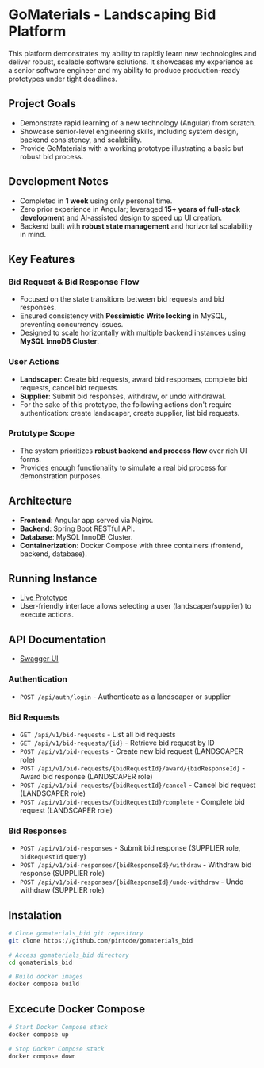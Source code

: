 # GoMaterials - Landscaping Bid Platform

This platform demonstrates my ability to rapidly learn new technologies and deliver robust, scalable software solutions. It showcases my experience as a senior software engineer and my ability to produce production-ready prototypes under tight deadlines.

## Project Goals

* Demonstrate rapid learning of a new technology (Angular) from scratch.
* Showcase senior-level engineering skills, including system design, backend consistency, and scalability.
* Provide GoMaterials with a working prototype illustrating a basic but robust bid process.

## Development Notes

* Completed in **1 week** using only personal time.
* Zero prior experience in Angular; leveraged **15+ years of full-stack development** and AI-assisted design to speed up UI creation.
* Backend built with **robust state management** and horizontal scalability in mind.

## Key Features

### Bid Request & Bid Response Flow

* Focused on the state transitions between bid requests and bid responses.
* Ensured consistency with **Pessimistic Write locking** in MySQL, preventing concurrency issues.
* Designed to scale horizontally with multiple backend instances using **MySQL InnoDB Cluster**.

### User Actions

* **Landscaper**: Create bid requests, award bid responses, complete bid requests, cancel bid requests.
* **Supplier**: Submit bid responses, withdraw, or undo withdrawal.
* For the sake of this prototype, the following actions don't require authentication: create landscaper, create supplier, list bid requests.

### Prototype Scope

* The system prioritizes **robust backend and process flow** over rich UI forms.
* Provides enough functionality to simulate a real bid process for demonstration purposes.

## Architecture

* **Frontend**: Angular app served via Nginx.
* **Backend**: Spring Boot RESTful API.
* **Database**: MySQL InnoDB Cluster.
* **Containerization**: Docker Compose with three containers (frontend, backend, database).

## Running Instance

* [Live Prototype](https://gomaterials.danton.pro/bid-requests)
* User-friendly interface allows selecting a user (landscaper/supplier) to execute actions.

## API Documentation

* [Swagger UI](https://gomaterials.danton.pro/swagger-ui/index.html)

### Authentication

* `POST /api/auth/login` - Authenticate as a landscaper or supplier

### Bid Requests

* `GET /api/v1/bid-requests` - List all bid requests
* `GET /api/v1/bid-requests/{id}` - Retrieve bid request by ID
* `POST /api/v1/bid-requests` - Create new bid request (LANDSCAPER role)
* `POST /api/v1/bid-requests/{bidRequestId}/award/{bidResponseId}` - Award bid response (LANDSCAPER role)
* `POST /api/v1/bid-requests/{bidRequestId}/cancel` - Cancel bid request (LANDSCAPER role)
* `POST /api/v1/bid-requests/{bidRequestId}/complete` - Complete bid request (LANDSCAPER role)

### Bid Responses

* `POST /api/v1/bid-responses` - Submit bid response (SUPPLIER role, `bidRequestId` query)
* `POST /api/v1/bid-responses/{bidResponseId}/withdraw` - Withdraw bid response (SUPPLIER role)
* `POST /api/v1/bid-responses/{bidResponseId}/undo-withdraw` - Undo withdraw (SUPPLIER role)

## Instalation

```sh
# Clone gomaterials_bid git repository
git clone https://github.com/pintode/gomaterials_bid

# Access gomaterials_bid directory
cd gomaterials_bid

# Build docker images
docker compose build
```

## Excecute Docker Compose

```sh
# Start Docker Compose stack
docker compose up

# Stop Docker Compose stack
docker compose down
```
